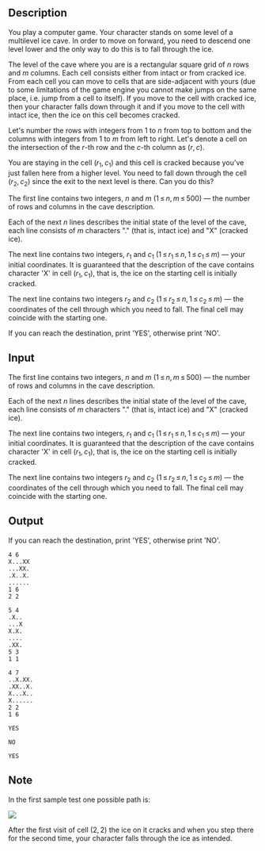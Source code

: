 ## Description

<div><p>You play a computer game. Your character stands on some level of a multilevel ice cave. In order to move on forward, you need to descend one level lower and the only way to do this is to fall through the ice.</p><p>The level of the cave where you are is a rectangular square grid of <span class="tex-span"><i>n</i></span> rows and <span class="tex-span"><i>m</i></span> columns. Each cell consists either from intact or from cracked ice. From each cell you can move to cells that are side-adjacent with yours (due to some limitations of the game engine you cannot make jumps on the same place, i.e. jump from a cell to itself). If you move to the cell with cracked ice, then your character falls down through it and if you move to the cell with intact ice, then the ice on this cell becomes cracked.</p><p>Let's number the rows with integers from <span class="tex-span">1</span> to <span class="tex-span"><i>n</i></span> from top to bottom and the columns with integers from <span class="tex-span">1</span> to <span class="tex-span"><i>m</i></span> from left to right. Let's denote a cell on the intersection of the <span class="tex-span"><i>r</i></span>-th row and the <span class="tex-span"><i>c</i></span>-th column as <span class="tex-span">(<i>r</i>, <i>c</i>)</span>. </p><p>You are staying in the cell <span class="tex-span">(<i>r</i><sub class="lower-index">1</sub>, <i>c</i><sub class="lower-index">1</sub>)</span> and this cell is cracked because you've just fallen here from a higher level. You need to fall down through the cell <span class="tex-span">(<i>r</i><sub class="lower-index">2</sub>, <i>c</i><sub class="lower-index">2</sub>)</span> since the exit to the next level is there. Can you do this?</p></div><div class="input-specification"><p>The first line contains two integers, <span class="tex-span"><i>n</i></span> and <span class="tex-span"><i>m</i></span> (<span class="tex-span">1 ≤ <i>n</i>, <i>m</i> ≤ 500</span>)&nbsp;— the number of rows and columns in the cave description.</p><p>Each of the next <span class="tex-span"><i>n</i></span> lines describes the initial state of the level of the cave, each line consists of <span class="tex-span"><i>m</i></span> characters "<span class="tex-font-style-tt">.</span>" (that is, intact ice) and "<span class="tex-font-style-tt">X</span>" (cracked ice).</p><p>The next line contains two integers, <span class="tex-span"><i>r</i><sub class="lower-index">1</sub></span> and <span class="tex-span"><i>c</i><sub class="lower-index">1</sub></span> (<span class="tex-span">1 ≤ <i>r</i><sub class="lower-index">1</sub> ≤ <i>n</i>, 1 ≤ <i>c</i><sub class="lower-index">1</sub> ≤ <i>m</i></span>)&nbsp;— your initial coordinates. It is guaranteed that the description of the cave contains character '<span class="tex-font-style-tt">X</span>' in cell <span class="tex-span">(<i>r</i><sub class="lower-index">1</sub>, <i>c</i><sub class="lower-index">1</sub>)</span>, that is, the ice on the starting cell is initially cracked.</p><p>The next line contains two integers <span class="tex-span"><i>r</i><sub class="lower-index">2</sub></span> and <span class="tex-span"><i>c</i><sub class="lower-index">2</sub></span> (<span class="tex-span">1 ≤ <i>r</i><sub class="lower-index">2</sub> ≤ <i>n</i>, 1 ≤ <i>c</i><sub class="lower-index">2</sub> ≤ <i>m</i></span>)&nbsp;— the coordinates of the cell through which you need to fall. The final cell may coincide with the starting one.</p></div><div class="output-specification"><p>If you can reach the destination, print '<span class="tex-font-style-tt">YES</span>', otherwise print '<span class="tex-font-style-tt">NO</span>'.</p></div>

## Input

<p>The first line contains two integers, <span class="tex-span"><i>n</i></span> and <span class="tex-span"><i>m</i></span> (<span class="tex-span">1 ≤ <i>n</i>, <i>m</i> ≤ 500</span>)&nbsp;— the number of rows and columns in the cave description.</p><p>Each of the next <span class="tex-span"><i>n</i></span> lines describes the initial state of the level of the cave, each line consists of <span class="tex-span"><i>m</i></span> characters "<span class="tex-font-style-tt">.</span>" (that is, intact ice) and "<span class="tex-font-style-tt">X</span>" (cracked ice).</p><p>The next line contains two integers, <span class="tex-span"><i>r</i><sub class="lower-index">1</sub></span> and <span class="tex-span"><i>c</i><sub class="lower-index">1</sub></span> (<span class="tex-span">1 ≤ <i>r</i><sub class="lower-index">1</sub> ≤ <i>n</i>, 1 ≤ <i>c</i><sub class="lower-index">1</sub> ≤ <i>m</i></span>)&nbsp;— your initial coordinates. It is guaranteed that the description of the cave contains character '<span class="tex-font-style-tt">X</span>' in cell <span class="tex-span">(<i>r</i><sub class="lower-index">1</sub>, <i>c</i><sub class="lower-index">1</sub>)</span>, that is, the ice on the starting cell is initially cracked.</p><p>The next line contains two integers <span class="tex-span"><i>r</i><sub class="lower-index">2</sub></span> and <span class="tex-span"><i>c</i><sub class="lower-index">2</sub></span> (<span class="tex-span">1 ≤ <i>r</i><sub class="lower-index">2</sub> ≤ <i>n</i>, 1 ≤ <i>c</i><sub class="lower-index">2</sub> ≤ <i>m</i></span>)&nbsp;— the coordinates of the cell through which you need to fall. The final cell may coincide with the starting one.</p>

## Output

<p>If you can reach the destination, print '<span class="tex-font-style-tt">YES</span>', otherwise print '<span class="tex-font-style-tt">NO</span>'.</p>





```input1
4 6
X...XX
...XX.
.X..X.
......
1 6
2 2

```




```input2
5 4
.X..
...X
X.X.
....
.XX.
5 3
1 1

```




```input3
4 7
..X.XX.
.XX..X.
X...X..
X......
2 2
1 6

```




```output1
YES

```




```output2
NO

```




```output3
YES

```



## Note

<p>In the first sample test one possible path is:</p><p><img align="middle" class="tex-formula" src="file://omr9FyPZ.png" style="max-width: 100.0%;max-height: 100.0%;"></p><p>After the first visit of cell <span class="tex-span">(2, 2)</span> the ice on it cracks and when you step there for the second time, your character falls through the ice as intended.</p>
